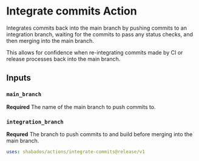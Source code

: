 # Integrate commits Action

Integrates commits back into the main branch by pushing commits to an integration branch, waiting for the commits to pass any status checks, and then merging into the main branch.

This allows for confidence when re-integrating commits made by CI or release processes back into the main branch.

## Inputs

### `main_branch`

**Required** The name of the main branch to push commits to.

### `integration_branch`

**Requred** The branch to push commits to and build before merging into the main branch.

```yaml
uses: shabados/actions/integrate-commits@release/v1
```
